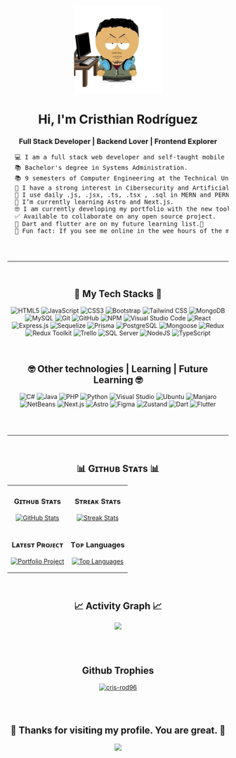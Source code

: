 <div align="center">
  <p align="center">
    <img src="https://github.com/cris-rod96/cris-rod96/blob/43aee692e14ed0c6e22a94b4a00390be13e5d6e9/img/miniyo.png" height="200"/>
  </p>
  <h1 align="center">Hi, I'm Cristhian Rodríguez</h1>
  <h3 align="center">Full Stack Developer | Backend Lover | Frontend Explorer</h3>
  <pre align="left">
  💻 I am a full stack web developer and self-taught mobile developer📱
  📚 Bachelor's degree in Systems Administration.
  📚 9 semesters of Computer Engineering at the Technical University of Cotopaxi.
  📝 I have a strong interest in Cibersecurity and Artificial Intelligence 🧑‍💻
  🌟 I use daily .js, .jsx, .ts, .tsx , .sql in MERN and PERN projects.
  🌱 I’m currently learning Astro and Next.js.  
  🤓 I am currently developing my portfolio with the new tools I am learning.
  ✅ Available to collaborate on any open source project.
  📆 Dart and flutter are on my future learning list.🎯
  🌃 Fun fact: If you see me online in the wee hours of the morning, I'm probably programming. 
  </pre>
</div>

<br>

----------------------

<br>


<div align="center"">
  
<h2> 🌟 My Tech Stacks 🌟 </h2>
  
![HTML5](https://img.shields.io/badge/html5-%23E34F26.svg?style=for-the-badge&logo=html5&logoColor=white) ![JavaScript](https://img.shields.io/badge/javascript-%23323330.svg?style=for-the-badge&logo=javascript&logoColor=%23F7DF1E) ![CSS3](https://img.shields.io/badge/CSS3-%231572B6.svg?style=for-the-badge&logo=css3&logoColor=white) ![Bootstrap](https://img.shields.io/badge/bootstrap-%23563D7C.svg?style=for-the-badge&logo=bootstrap&logoColor=white) ![Tailwind CSS](https://img.shields.io/badge/Tailwind_CSS-38B2AC.svg?&style=for-the-badge&logo=tailwind-css&logoColor=white) ![MongoDB](https://img.shields.io/badge/MongoDB-%234ea94b.svg?style=for-the-badge&logo=mongodb&logoColor=white) ![MySQL](https://img.shields.io/badge/mysql-%2300f.svg?style=for-the-badge&logo=mysql&logoColor=white) ![Git](https://img.shields.io/badge/git-%23F05033.svg?style=for-the-badge&logo=git&logoColor=white) ![GitHub](https://img.shields.io/badge/github-%23121011.svg?style=for-the-badge&logo=github&logoColor=white) ![NPM](https://img.shields.io/badge/NPM-%23000000.svg?style=for-the-badge&logo=npm&logoColor=white) ![Visual Studio Code](https://img.shields.io/badge/VisualStudioCode-0078d7.svg?style=for-the-badge&logo=visual-studio-code&logoColor=white) ![React](https://img.shields.io/badge/React-61DAFB.svg?&style=for-the-badge&logo=react&logoColor=white) ![Express.js](https://img.shields.io/badge/express.js-%23404d59.svg?style=for-the-badge&logo=express&logoColor=%2361DAFB) ![Sequelize](https://img.shields.io/badge/Sequelize-52B0E7.svg?&style=for-the-badge&logo=sequelize&logoColor=white) ![Prisma](https://img.shields.io/badge/Prisma-2D3748.svg?&style=for-the-badge&logo=prisma&logoColor=white) ![PostgreSQL](https://img.shields.io/badge/PostgreSQL-336791.svg?&style=for-the-badge&logo=postgresql&logoColor=white) ![Mongoose](https://img.shields.io/badge/Mongoose-880000.svg?&style=for-the-badge&logo=mongoose&logoColor=white) ![Redux](https://img.shields.io/badge/Redux-764ABC.svg?&style=for-the-badge&logo=redux&logoColor=white) ![Redux Toolkit](https://img.shields.io/badge/Redux_Toolkit-764ABC.svg?&style=for-the-badge&logo=redux&logoColor=white) ![Trello](https://img.shields.io/badge/Trello-0079BF.svg?&style=for-the-badge&logo=trello&logoColor=white) ![SQL Server](https://img.shields.io/badge/SQL_Server-CC2927.svg?&style=for-the-badge&logo=microsoft-sql-server&logoColor=white) ![NodeJS](https://img.shields.io/badge/node.js-%2343853D.svg?style=for-the-badge&logo=node.js&logoColor=white) ![TypeScript](https://img.shields.io/badge/TypeScript-3178C6.svg?&style=for-the-badge&logo=typescript&logoColor=white) 



</div>

<br>

<div align="center">


<h2> 🤓 Other technologies | Learning | Future Learning 🤓 </h2>

![C#](https://img.shields.io/badge/c%23-%23239120.svg?style=for-the-badge&label=%20&logo=c-sharp&logoColor=white) ![Java](https://img.shields.io/badge/Java-007396.svg?&style=for-the-badge&label=%20&logo=java&logoColor=white) ![PHP](https://img.shields.io/badge/PHP-777BB4.svg?&style=for-the-badge&logo=php&logoColor=white) ![Python](https://img.shields.io/badge/python-%2314354C.svg?style=for-the-badge&logo=python&logoColor=white) ![Visual Studio](https://img.shields.io/badge/VisualStudio-5C2D91.svg?style=for-the-badge&logo=visual-studio&logoColor=white) ![Ubuntu](https://img.shields.io/badge/Ubuntu-E95420?style=for-the-badge&logo=ubuntu&logoColor=white)  ![Manjaro](https://img.shields.io/badge/Manjaro-35BF5C.svg?&style=for-the-badge&logo=manjaro&logoColor=white) ![NetBeans](https://img.shields.io/badge/NetBeans-1B6AC6.svg?&style=for-the-badge&logo=apache-netbeans-ide&logoColor=white) ![Next.js](https://img.shields.io/badge/Next.js-000000.svg?&style=for-the-badge&logo=next-dot-js&logoColor=white) ![Astro](https://img.shields.io/badge/Astro-000000.svg?&style=for-the-badge&logo=astro&logoColor=white) ![Figma](https://img.shields.io/badge/Figma-F24E1E.svg?&style=for-the-badge&logo=figma&logoColor=white) ![Zustand](https://img.shields.io/badge/Zustand-000000.svg?&style=for-the-badge&logo=zustand&logoColor=white)  ![Dart](https://img.shields.io/badge/Dart-0175C2.svg?&style=for-the-badge&logo=dart&logoColor=white) 
![Flutter](https://img.shields.io/badge/Flutter-02569B.svg?&style=for-the-badge&logo=flutter&logoColor=white) 

</div>

<br><br>

----------------

<br>


<div>
  <h2 align="center">📊 Gɪᴛʜᴜʙ Sᴛᴀᴛs 📊</h2>

<table width="100%">
  <tr>
    <td width="50%">
      <h3 align="center"><strong>Gɪᴛʜᴜʙ Sᴛᴀᴛs</strong></h3>
      <p align="center">
        <a href="https://github.com/cris-rod96">
          <img align="center" src="https://github-readme-stats.vercel.app/api?username=cris-rod96&count_private=true&show_icons=true&theme=nord" alt="GitHub Stats" />
        </a>
      </p>
    </td>
    <td width="50%">
      <h3 align="center"><strong>Sᴛʀᴇᴀᴋ Sᴛᴀᴛs</strong></h3>
      <p align="center">
        <a href="https://github.com/cris-rod96">
          <img align="center" src="https://streak-stats.demolab.com?user=cris-rod96&theme=nord" alt="Streak Stats" />
        </a>
      </p>
    </td>
  </tr>
  <tr>
    <td width="50%">
      <h3 align="center"><strong>Lᴀᴛᴇsᴛ Pʀᴏᴊᴇᴄᴛ</strong></h3>
      <p align="center">
        <a href="https://github.com/cris-rod96/portfolio">
          <img align="center" width="470" src="https://github-readme-stats.vercel.app/api/pin/?username=cris-rod96&repo=portfolio&theme=nord&show_owner=true" alt="Portfolio Project" />
        </a>
      </p>
    </td>
    <td width="50%">
      <h3 align="center"><strong>Tᴏᴘ Languages</strong></h3>
      <p align="center">
        <a href="https://github.com/cris-rod96">
          <img align="center" src="https://github-readme-stats.vercel.app/api/top-langs?username=cris-rod96&show_icons=true&locale=en&layout=compact&theme=nord" alt="Top Languages" />
        </a>
      </p>
    </td>
  </tr>
</table>
</div>
<br />


<div align="center">
<h2>📈 Activity Graph 📈</h2>
  <img src="https://github-readme-activity-graph.vercel.app/graph?username=cris-rod96&custom_title=Cristhian's%20GitHub%20Activity%20Graph&bg_color=2E3440&color=81A1C1&line=CDCED3&point=88C0D0&area_color=FFFFFF&title_color=FFFFFF&area=true" />
</div>

<br><br>

<div align="center">
  <h2>Github Trophies</h2>
  <p align="center">
    <a href="https://github.com/ryo-ma/github-profile-trophy">
      <img src="https://github-profile-trophy.vercel.app/?username=cris-rod96&theme=nord&margin-w=15&margin-h=15&row=2&column=5" alt="cris-rod96" />
    </a>
  </p>
</div>

<br><br>

<div align="center"> 
  <h2>💎 Thanks for visiting my profile. You are great. 💎</h2>
  <img src="https://profile-counter.glitch.me/cris-rod96/count.svg" />
</div>




